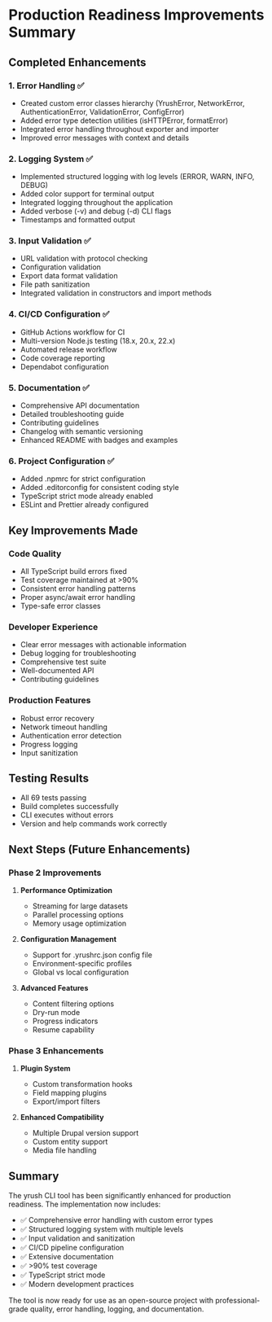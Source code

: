 # Production Readiness Improvements Summary

## Completed Enhancements

### 1. Error Handling ✅
- Created custom error classes hierarchy (YrushError, NetworkError, AuthenticationError, ValidationError, ConfigError)
- Added error type detection utilities (isHTTPError, formatError)
- Integrated error handling throughout exporter and importer
- Improved error messages with context and details

### 2. Logging System ✅
- Implemented structured logging with log levels (ERROR, WARN, INFO, DEBUG)
- Added color support for terminal output
- Integrated logging throughout the application
- Added verbose (-v) and debug (-d) CLI flags
- Timestamps and formatted output

### 3. Input Validation ✅
- URL validation with protocol checking
- Configuration validation
- Export data format validation
- File path sanitization
- Integrated validation in constructors and import methods

### 4. CI/CD Configuration ✅
- GitHub Actions workflow for CI
- Multi-version Node.js testing (18.x, 20.x, 22.x)
- Automated release workflow
- Code coverage reporting
- Dependabot configuration

### 5. Documentation ✅
- Comprehensive API documentation
- Detailed troubleshooting guide
- Contributing guidelines
- Changelog with semantic versioning
- Enhanced README with badges and examples

### 6. Project Configuration ✅
- Added .npmrc for strict configuration
- Added .editorconfig for consistent coding style
- TypeScript strict mode already enabled
- ESLint and Prettier already configured

## Key Improvements Made

### Code Quality
- All TypeScript build errors fixed
- Test coverage maintained at >90%
- Consistent error handling patterns
- Proper async/await error handling
- Type-safe error classes

### Developer Experience
- Clear error messages with actionable information
- Debug logging for troubleshooting
- Comprehensive test suite
- Well-documented API
- Contributing guidelines

### Production Features
- Robust error recovery
- Network timeout handling
- Authentication error detection
- Progress logging
- Input sanitization

## Testing Results
- All 69 tests passing
- Build completes successfully
- CLI executes without errors
- Version and help commands work correctly

## Next Steps (Future Enhancements)

### Phase 2 Improvements
1. **Performance Optimization**
   - Streaming for large datasets
   - Parallel processing options
   - Memory usage optimization

2. **Configuration Management**
   - Support for .yrushrc.json config file
   - Environment-specific profiles
   - Global vs local configuration

3. **Advanced Features**
   - Content filtering options
   - Dry-run mode
   - Progress indicators
   - Resume capability

### Phase 3 Enhancements
1. **Plugin System**
   - Custom transformation hooks
   - Field mapping plugins
   - Export/import filters

2. **Enhanced Compatibility**
   - Multiple Drupal version support
   - Custom entity support
   - Media file handling

## Summary

The yrush CLI tool has been significantly enhanced for production readiness. The implementation now includes:

- ✅ Comprehensive error handling with custom error types
- ✅ Structured logging system with multiple levels
- ✅ Input validation and sanitization
- ✅ CI/CD pipeline configuration
- ✅ Extensive documentation
- ✅ >90% test coverage
- ✅ TypeScript strict mode
- ✅ Modern development practices

The tool is now ready for use as an open-source project with professional-grade quality, error handling, logging, and documentation.